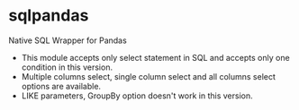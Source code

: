 # sqlpandas
Native SQL Wrapper for Pandas

-	This module accepts only select statement in SQL and accepts only one condition in this version.
-	Multiple columns select, single column select and all columns select options are available.
-	LIKE parameters, GroupBy option doesn't work in this version.
